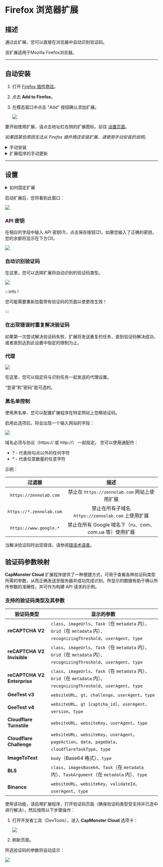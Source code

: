 ﻿---
sidebar_position: 1
sidebar_label: Firefox 浏览器扩展
---

# Firefox 浏览器扩展

## 描述
通过此扩展，您可以直接在浏览器中自动识别验证码。

该扩展适用于Mozilla Firefox浏览器。

-----
## 自动安装
1. 打开 [Firefox 插件商店](https://addons.mozilla.org/en-US/firefox/addon/capmonster-cloud/)。
2. 点击 **Add to Firefox**。
3. 在模态窗口中点击 "Add" 按钮确认添加扩展。
   
   ![](./images/extension-main-firefox/modal.png)

要开始使用扩展，请点击地址栏右侧的扩展图标。前往 [设置页面](extension-firefox.md#设置)。

*如果因某些原因无法从 Firefox 插件商店安装扩展，请使用手动安装的说明。*

<details>
    <summary>手动安装</summary>

1. 下载带有扩展的[存档文件](https://zenno.link/firefox-actual-build).

2. 打开 Firefox 浏览器并进入扩展管理：
   ![](./images/extension-main-firefox/extension-menu.png)
   
3. 点击齿轮按钮，在打开的下拉列表中选择 "从文件安装附加组件..."
   ![](./images/extension-main-firefox/extension-installation.png)
   
4. 选择已下载的带有扩展的存档文件。

5. 下载完扩展后，转到 "管理您的扩展程序" 并点击安装的扩展。
   ![](./images/extension-main-firefox/extension1.png)
   
6. 进入 "权限" 选项卡，确保所有权限已被授予。
   ![](./images/extension-main-firefox/extension2.png)
</details>

<details>
    <summary>扩展程序的手动更新</summary>

如果您正在安装扩展的更新版本，那么在更新原始扩展文件后，您还需要在 "扩展" 页面上点击更新按钮（如何打开此页面在上面的 "手动安装" 部分已经描述）。
</details>

-----
## 设置
<details>
    <summary>如何固定扩展</summary>

默认情况下，新安装的扩展会自动固定在浏览器面板上。
![](./images/extension-main-firefox/extension-panel.png)
</details>

启动扩展后，您将看到此窗口：

![](./images/extension-main-firefox/ext.screen.enf.png)
### <a name="id-browserextension-apikey"></a>API 密钥
在相应的字段中输入 API 密钥(1)，点击保存按钮(2)。如果您输入了正确的密钥，您的余额将显示在下方(3)。

![](./images/extension-main-firefox/api-key.png)
### <a name="id-browserextension-automaticcaptchasolving"></a>自动识别验证码
在这里，您可以选择扩展将自动识别的验证码类型。

![](./images/extension-main-firefox/extension.examplef.png)

:::info !

您可能需要重新加载带有验证码的页面以使更改生效！

:::
### <a name="id-browserextension-repeatcaptchasolvingincaseofanerror"></a>在出现错误时重复解决验证码
如果第一次尝试解决验证码失败，扩展将发送重复的任务，直到验证码解决成功，或者直到达到此设置中指定的限制为止。
### <a name="id-browserextension-proxy"></a>代理
![](./images/extension-main-firefox/proxy.png)

在这里，您可以指定将与识别任务一起发送的代理设置。

“登录”和“密码”是可选的。
### <a name="id-browserextension-blacklistcontrol"></a>黑名单控制
使用黑名单，您可以配置扩展程序在特定网站上忽略验证码。

启用此选项后，将会出现一个输入网站的字段：

![](./images/extension-main-firefox/blacklist-control.png)

域名必须与协议（https:// 或 http://） 一起指定。
您可以使用通配符：

- ? - 代表除句点以外的任何字符
- \* - 代表任意数量的任意字符

示例：

|**过滤器**|**描述**|
| :-: | :-: |
|`https://zennolab.com`|禁止在 `https://zennolab.com` 网站上使用扩展|
|`https://*.zennolab.com`|禁止在所有子域名 `https://zennolab.com` 上使用扩展|
|`https://www.google.*`|禁止在所有 Google 域名下（ru、com、com.ua 等）使用扩展|

当解决验证码时出现错误，请参阅[错误术语表](/api/api-errors.md)。

## 验证码参数映射

**CapMonster Cloud** 扩展程序提供了一种便捷方式，可用于查看各种验证码类型所需的参数，从而正确发送至服务器并成功完成识别。所显示的数据有助于确认所传参数的准确性，并可作为构建 API 请求的示例。

### 支持的验证码类型及其参数

| 验证码类型                  | 显示的参数                                                                         |
|-----------------------------|----------------------------------------------------------------------------------------|
| **reCAPTCHA V2**            | `class`、`imageUrls`、`Task`（在 `metadata` 内）、`Grid`（在 `metadata` 内）、`recognizingThreshold`、`userAgent`、`type` |
| **reCAPTCHA V2 Invisible**  | `class`、`imageUrls`、`Task`（在 `metadata` 内）、`Grid`（在 `metadata` 内）、`recognizingThreshold`、`userAgent`、`type` |
| **reCAPTCHA V2 Enterprise** | `class`、`imageUrls`、`Task`（在 `metadata` 内）、`Grid`（在 `metadata` 内）、`recognizingThreshold`、`userAgent`、`type` |
| **GeeTest v3**              | `websiteURL`、`gt`、`challenge`、`userAgent`、`type`                                   |
| **GeeTest v4**              | `websiteURL`、`gt`（`captcha_id`）、`userAgent`、`version`、`type`                     |
| **Cloudflare Turnstile**    | `websiteURL`、`websiteKey`、`userAgent`、`type`                                       |
| **Cloudflare Challenge**    | `websiteURL`、`websiteKey`、`userAgent`、`pageAction`、`data`、`pageData`、`cloudflareTaskType`、`type` |
| **ImageToText**             | `body`（Base64 格式）、`type`                                                        |
| **BLS**                     | `class`、`imagesBase64`、`Task`（在 `metadata` 内）、`TaskArgument`（在 `metadata` 内）、`type` |
| **Binance**                 | `websiteURL`、`websiteKey`、`validateId`、`userAgent`、`type`                          |


使用该功能，请启用扩展程序，打开验证码页面（确保验证码类型受支持并已选中进行解决），然后按照以下步骤操作：

1. 打开开发者工具（DevTools），进入 **CapMonster Cloud** 选项卡： 
    
   ![](./images/extension-main-firefox/params_extenstion2.png)

2. 刷新页面。

所选验证码的参数将自动显示： 
 
![](./images/extension-main-firefox/params_extenstion3.png)